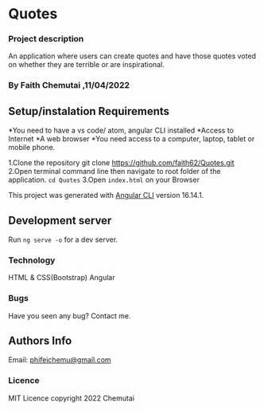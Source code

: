 # Quotes
### Project description
 An application where users can create quotes and have those quotes voted on whether they are terrible or are inspirational. 
 ### By Faith Chemutai ,11/04/2022
 ## Setup/instalation Requirements
*You need to have a vs code/ atom, angular CLI installed
*Access to Internet
*A web browser
*You need access to a computer, laptop, tablet or mobile phone.

 1.Clone the repository
 git clone https://github.com/faith62/Quotes.git
 2.Open terminal command line then navigate to root folder of the application. `cd Quotes`
 3.Open `index.html`  on your Browser

This project was generated with [Angular CLI](https://github.com/angular/angular-cli) version 16.14.1.

## Development server

Run `ng serve -o` for a dev server.

### Technology
HTML & CSS(Bootstrap)
Angular 

### Bugs
 <p>Have you seen any bug? Contact me.</p>

 ## Authors Info
Email: phifeichemu@gmail.com
  
 ### Licence
 MIT Licence
 copyright 2022 Chemutai






